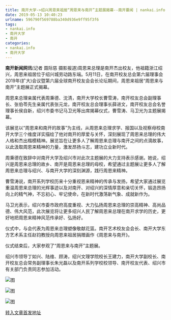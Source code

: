 ```yaml
---
title: 南开大学->绍兴周恩来祖居“周恩来与南开”主题展揭幕--南开要闻 | nankai.info
date: 2019-05-13 10:40:23
urlname: 596790f569788ba340d936e9ff95f3f6
tags: 
- nankai.info
- 南开大学
- 南开
categories:
- nankai.info
- 南开大学
---
```



**南开新闻网讯**(记者 聂际慈 摄影报道)周恩来总理是南开杰出校友，他祖籍浙江绍兴，周恩来祖居位于绍兴城劳动路东端。5月11日，在南开校友总会第六届理事会2019年(扩大)会议暨第六届全球南开校友会会长论坛期间，周恩来祖居“周恩来与南开”主题展正式揭幕。

周恩来总理亲属代表周秉德、沈清，南开大学校长曹雪涛，南开校友总会副理事长、张伯苓先生亲属代表张元龙，南开校友总会理事长薛进文，南开校友总会名誉理事长侯自新，绍兴市委书记马卫光等出席揭幕仪式，曹雪涛、马卫光为主题展揭幕。

该展览以“周恩来和南开的故事”为主线，从周恩来总理求学、报国以及视察母校南开大学三个维度详实描绘了他对南开的厚爱与关怀，深刻展现了周恩来总理的伟大人格和杰出楷模精神。展览旨在让更多人了解周恩来总理与南开之间的点滴故事，以此汲取周恩来精神的力量，激发昂扬斗志，建功立业新时代。

周秉德在致辞中对南开大学及绍兴市对此次主题展的大力支持表示感谢。她说，绍兴是周恩来总理的故乡、南开是周恩来总理的母校，希望通过主题展让更多人了解周恩来总理与绍兴、与南开大学的深刻渊源，践行周恩来精神。

曹雪涛说，南开系列学校历来十分重视恩来精神的传承与发扬，希望大家通过展览重温周恩来总理的光辉事迹以及对南开、对绍兴的深情厚意和亲切关怀，锻造昂扬向上的精气神，不忘初心、牢记使命，在新时代激荡新气象、成就新作为。

马卫光表示，绍兴市委市政府高度重视、大力弘扬周恩来总理的崇高精神、高尚品德、伟大风范，此次展览将让更多绍兴人民了解周恩来总理在南开求学的历史，更好地把周恩来精神风范传承好、弘扬好。

仪式中，与会代表为周恩来总理塑像敬献花篮。南开艺术校友会会长、南开大学东方艺术系主任赵钧教授向周恩来祖居捐赠画作《周恩来与南开》。

仪式结束后，大家参观了“周恩来与南开”主题展。

绍兴市领导丁如兴、陆维、顾涛，绍兴文理学院校长王建力，南开大学副校长、南开校友总会常务副理事长朱光磊以及南开系列学校校领导、南开校友代表、绍兴市有关部门负责同志参加活动。



![图](http://news.nankai.edu.cn/pic/0/00/35/39/353964_727777.jpg)

![图](http://news.nankai.edu.cn/pic/0/00/35/39/353965_183871.jpg)

![图](http://news.nankai.edu.cn/pic/0/00/35/39/353966_926470.jpg)

[转入文章首发地址](http://news.nankai.edu.cn/nkyw/system/2019/05/12/000450535.shtml)